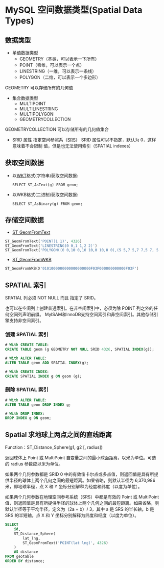 # MySQL 空间数据类型(Spatial Data Types)

## 数据类型

- 单值数据类型
  - GEOMETRY（基类，可以表示一下所有）
  - POINT（零维，可以表示一个点）
  - LINESTRING（一维，可以表示一条线）
  - POLYGON（二维，可以表示一个多边形）

GEOMETRY 可以存储所有的几何值

- 集合数据类型
  - MULTIPOINT
  - MULTILINESTRING
  - MULTIPOLYGON
  - GEOMETRYCOLLECTION

GEOMETRYCOLLECTION 可以存储所有的几何值集合

- SRID 属性
  指定空间参照系（[SRS](https://dev.mysql.com/doc/refman/8.0/en/spatial-reference-systems.html)）
  SRID 属性可以不指定，默认为 0，这样意味着不会限制 值，但是也无法使用索引（SPATIAL indexes）

## 获取空间数据

- 以[WKT](https://en.wikipedia.org/wiki/Well-known_text_representation_of_geometry)格式(字符串)获取空间数据:

  `SELECT ST_AsText(g) FROM geom;`

- 以WKB格式(二进制)获取空间数据:

  `SELECT ST_AsBinary(g) FROM geom;`

## 存储空间数据

- [ST_GeomFromText](https://dev.mysql.com/doc/refman/8.0/en/gis-wkt-functions.html#function_st-geomfromtext)

```sql
ST_GeomFromText('POINT(1 1)', 4326)
ST_GeomFromText('LINESTRING(0 0,1 1,2 2)')
ST_GeomFromText('POLYGON((0 0,10 0,10 10,0 10,0 0),(5 5,7 5,7 7,5 7, 5 5)))
```

- [ST_GeomFromWKB](https://dev.mysql.com/doc/refman/8.0/en/gis-wkb-functions.html#function_st-geomfromwkb)

```sql
ST_GeomFromWKB(X'0101000000000000000000F03F000000000000F03F')
```

## SPATIAL 索引

SPATIAL 列必须 NOT NULL 而且 指定了 SRID。

也可以在空间列上创建普通索引。在非空间索引中，必须为除 POINT 列之外的任何空间列声明前缀。
MyISAM和InnoDB支持空间索引和非空间索引。其他存储引擎支持非空间索引。

### 创建 SPATIAL 索引

```sql
# With CREATE TABLE:
CREATE TABLE geom (g GEOMETRY NOT NULL SRID 4326, SPATIAL INDEX(g));

# With ALTER TABLE:
ALTER TABLE geom ADD SPATIAL INDEX(g);

# With CREATE INDEX:
CREATE SPATIAL INDEX g ON geom (g);
```

### 删除 SPATIAL 索引

```sql
# With ALTER TABLE:
ALTER TABLE geom DROP INDEX g;

# With DROP INDEX:
DROP INDEX g ON geom;
```

## Spatial 求地球上两点之间的直线距离

Function：ST_Distance_Sphere(g1, g2 [, radius])  

返回球体上 Point 或 MultiPoint 自变量之间的最小球面距离，以米为单位。可选的 radius 参数应以米为单位。

如果两个几何参数都是 SRID 0 中的有效笛卡尔点或多点值，则返回值是具有所提供半径的球体上两个几何之间的最短距离。如果省略，则默认半径为 6,370,986 米，即地球半径，点 X 和 Y 坐标分别解释为经度和纬度（以度为单位）。

如果两个几何参数在地理空间参考系统（SRS）中都是有效的 Point 或 MultiPoint 值，则返回值是具有所提供半径的球体上两个几何之间的最短距离。如果省略，则默认半径等于平均半径，定义为（2a + b）/ 3，其中 a 是 SRS 的半长轴，b 是 SRS 的半短轴，点 X 和 Y 坐标分别解释为纬度和经度（以度为单位）。

```sql
SELECT
    id,
    ST_Distance_Sphere(
        lat_lng,
        ST_GeomFromText('POINT(lat lng)', 4326)
    )
    AS distance
FROM geotable
ORDER BY distance;
```